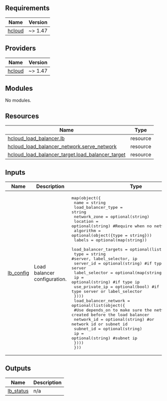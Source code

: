 ## Requirements

| Name | Version |
|------|---------|
| <a name="requirement_hcloud"></a> [hcloud](#requirement\_hcloud) | ~> 1.47 |

## Providers

| Name | Version |
|------|---------|
| <a name="provider_hcloud"></a> [hcloud](#provider\_hcloud) | ~> 1.47 |

## Modules

No modules.

## Resources

| Name | Type |
|------|------|
| [hcloud_load_balancer.lb](https://registry.terraform.io/providers/hetznercloud/hcloud/latest/docs/resources/load_balancer) | resource |
| [hcloud_load_balancer_network.serve_network](https://registry.terraform.io/providers/hetznercloud/hcloud/latest/docs/resources/load_balancer_network) | resource |
| [hcloud_load_balancer_target.load_balancer_target](https://registry.terraform.io/providers/hetznercloud/hcloud/latest/docs/resources/load_balancer_target) | resource |

## Inputs

| Name | Description | Type | Default | Required |
|------|-------------|------|---------|:--------:|
| <a name="input_lb_config"></a> [lb\_config](#input\_lb\_config) | Load balancer configuration. | <pre>map(object({<br>    name               = string<br>    load_balancer_type = string<br>    network_zone       = optional(string)<br>    location           = optional(string) #Require when no network_zone is set<br>    algorithm          = optional(object({type = string}))<br>    labels             = optional(map(string))<br>    load_balancer_targets = optional(list(object({<br>      type             = string #server, label_selector, ip<br>      server_id        = optional(string) #if type server<br>      label_selector   = optional(map(string))<br>      ip               = optional(string) #if type ip<br>      use_private_ip   = optional(bool)   #if type server or label_selector<br>    })))<br>    load_balancer_network = optional(list(object({<br>      #Use depends_on to make sure the network is created before the load balancer<br>      network_id       = optional(string) #or network id or subnet id<br>      subnet_id        = optional(string)<br>      ip               = optional(string) #subnet ip<br>    })))<br>  }))</pre> | n/a | yes |

## Outputs

| Name | Description |
|------|-------------|
| <a name="output_lb_status"></a> [lb\_status](#output\_lb\_status) | n/a |
